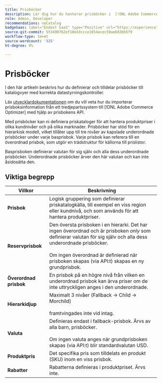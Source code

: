 ```yaml
---
title: Prisböcker
description: Lär dig hur du hanterar prisböcker i  [!DNL Adobe Commerce Optimizer].
role: Admin, Developer
recommendations: noCatalog
badgeSaas: label="Endast SaaS" type="Positive" url="https://experienceleague.adobe.com/sv/docs/commerce/user-guides/product-solutions" tooltip="Gäller endast Adobe Commerce as a Cloud Service- och Adobe Commerce Optimizer-projekt (SaaS-infrastruktur som hanteras av Adobe)."
source-git-commit: 553490762ef10e43ccce1654acec59aeb83bb5f9
workflow-type: tm+mt
source-wordcount: '325'
ht-degree: 0%

---
```


# Prisböcker

I den här artikeln beskrivs hur du definierar och tilldelar prisböcker till katalogvyer med korrekta datastyrningskontroller.

Läs [utvecklardokumentationen](https://developer-stage.adobe.com/commerce/services/composable-catalog/data-ingestion/api-reference/#tag/Price-Books) om du vill veta hur du importerar prisboksinformation från ett tredjepartssystem till [!DNL Adobe Commerce Optimizer] med hjälp av prisbokens API.

Med prisböcker kan ni definiera priskataloger för att hantera produktpriser i olika kundnivåer och på olika marknader. Prisböcker har stöd för en hierarkisk modell, vilket tillåter upp till tre nivåer av kapslade underordnade prisböcker under varje basprisbok. Varje prisbok kan referera till en överordnad prisbok, som utgör en trädstruktur för källorna till prislistor.

Basprisboken definierar valutan för sig själv och alla dess underordnade prisböcker. Underordnade prisböcker ärver den här valutan och kan inte åsidosätta den.

## Viktiga begrepp

| Villkor | Beskrivning |
|------|-------------|
| **Prisbok** | Logisk gruppering som definierar priskatalogkälla, till exempel en viss region eller kundnivå, och som används för att hantera produktpriser. |
| **Reservprisbok** | Den översta prisboken i en hierarki. Det har ingen överordnad och är prisboken *only* som definierar valutan för sig själv och alla dess underordnade prisböcker.<br/><br/>Om ingen överordnad är definierad när prisboken skapas (via API:t) skapas en ny grundprisbok. |
| **Överordnad prisbok** | En prisbok på en högre nivå från vilken en underordnad prisbok kan ärva priser om de inte uttryckligen anges i den underordnade. |
| **Hierarkidjup** | Maximalt 3 nivåer (Fallback → Child → Morchild)<br/><br/> framtvingades inte vid intag. |
| **Valuta** | Definieras endast i fallback-prisbok. Ärvs av alla barn, prisböcker.<br/><br/>Om ingen valuta anges när grundprisboken skapas (via API:t) blir standardvalutan USD. |
| **Produktpris** | Det specifika pris som tilldelats en produkt (SKU) inom en viss prisbok. |
| **Rabatter** | Rabatterna definieras i produktpriset. Ärvs inte. |
